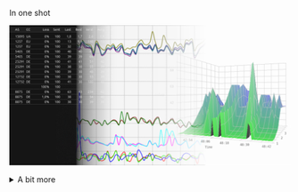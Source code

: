 In one shot

![pp-feat-1x2](https://raw.githubusercontent.com/yvs2014/pingpath/main/img/pp-feat-1x2.png)

<details>
<summary>A bit more</summary>

PingPath
--------

**pingpath** — **ping** wrapper for network diagnostic

SYNOPSIS
--------

**pingpath \[-cfgGhiILnpqrRsStTv46\] [TARGET]**

DESCRIPTION
-----------

Network diagnostic tool based on parsing iputils **ping** output with functionality of **traceroute**.  
No need set‐root‐uid or raw‐socket‐perms itself to run due to being a wrapper for **ping**.  
Inspired by ncurses look of **mtr** and written in **GTK4**.

What it displays:
- Hop hostnames taken by DNS back resolving (see https://docs.gtk.org/gio/class.Resolver.html)
- Whois lookup data received by querying RIPE whois (see http://www.ripe.net/ris/riswhois.html)
- Statistics calculated on data from iputils-ping output (see ping(8) manual)
- Graphs and 3D plots providing visual representation at runtime

DETAILS
-------
... *see pingpath.1 page*

DEB
-----------
Autobuilt at [Launchpad](https://launchpad.net/~lrou2014/+archive/ubuntu/pingpath)

------------------------------------------------------------------------
SCREENSHOTS
-----------
## ordinary view
![pp-screenshot01](https://raw.githubusercontent.com/yvs2014/pingpath/main/img/pp-screenshot01.png)

## with action menu and Log tab on background
![pp-screenshot02](https://raw.githubusercontent.com/yvs2014/pingpath/main/img/pp-screenshot02.png)

## with option menu
![pp-screenshot03](https://raw.githubusercontent.com/yvs2014/pingpath/main/img/pp-screenshot03.png)

## conventional graphs
![pp-screenshot04](https://raw.githubusercontent.com/yvs2014/pingpath/main/img/pp-screenshot04.png)

## with auxiliary menu and Graph tab on background
![pp-screenshot05](https://raw.githubusercontent.com/yvs2014/pingpath/main/img/pp-screenshot05.png)

## dark/light theme switches in aux menu
![pp-screenshot09](https://raw.githubusercontent.com/yvs2014/pingpath/main/img/pp-screenshot09.png)

## graphs with legend
![pp-screenshot06](https://raw.githubusercontent.com/yvs2014/pingpath/main/img/pp-screenshot06.png)

## choose graphs to show/hide by clicking
![pp-screenshot07-1](https://raw.githubusercontent.com/yvs2014/pingpath/main/img/pp-screenshot07-1.png)

## ordinary graph area
![pp-screenshot07](https://raw.githubusercontent.com/yvs2014/pingpath/main/img/pp-screenshot07.png)

## the same with jitter area to clear display big-distance hops
![pp-screenshot08](https://raw.githubusercontent.com/yvs2014/pingpath/main/img/pp-screenshot08.png)

## ordinary 3D plot
![pp-screenshot31](https://raw.githubusercontent.com/yvs2014/pingpath/main/img/pp-screenshot31.png)

</details>
